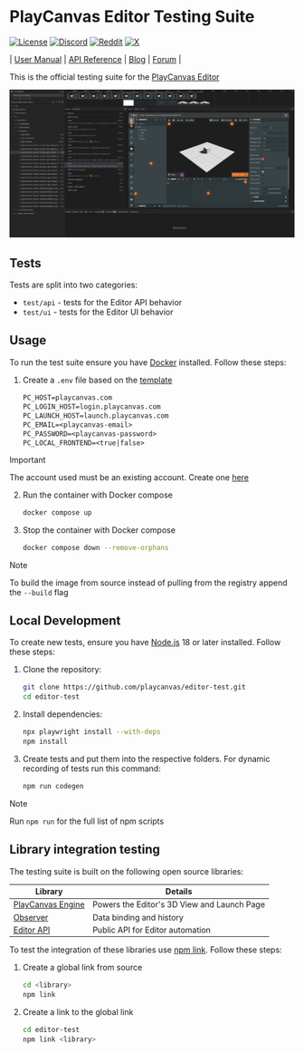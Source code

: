 # PlayCanvas Editor Testing Suite

[![License](https://img.shields.io/github/license/playcanvas/editor-test)](https://github.com/playcanvas/editor-test/blob/main/LICENSE)
[![Discord](https://img.shields.io/badge/Discord-5865F2?style=flat&logo=discord&logoColor=white&color=black)](https://discord.gg/RSaMRzg)
[![Reddit](https://img.shields.io/badge/Reddit-FF4500?style=flat&logo=reddit&logoColor=white&color=black)](https://www.reddit.com/r/PlayCanvas)
[![X](https://img.shields.io/badge/X-000000?style=flat&logo=x&logoColor=white&color=black)](https://x.com/intent/follow?screen_name=playcanvas)

| [User Manual](https://developer.playcanvas.com/user-manual/editor) | [API Reference](https://api.playcanvas.com/editor) | [Blog](https://blog.playcanvas.com) | [Forum](https://forum.playcanvas.com) |

This is the official testing suite for the [PlayCanvas Editor](https://playcanvas.com)

![Playwright](./images/playwright.png)

## Tests

Tests are split into two categories:

- `test/api` - tests for the Editor API behavior
- `test/ui` - tests for the Editor UI behavior

## Usage

To run the test suite ensure you have [Docker](https://www.docker.com/) installed. Follow these steps:

1. Create a `.env` file based on the [template](https://github.com/playcanvas/editor-test/blob/docs/.env.template)

    ```env
    PC_HOST=playcanvas.com
    PC_LOGIN_HOST=login.playcanvas.com
    PC_LAUNCH_HOST=launch.playcanvas.com
    PC_EMAIL=<playcanvas-email>
    PC_PASSWORD=<playcanvas-password>
    PC_LOCAL_FRONTEND=<true|false>
    ```

> [!IMPORTANT]
> The account used must be an existing account. Create one [here](https://login.playcanvas.com)

2. Run the container with Docker compose

    ```sh
    docker compose up
    ```

3. Stop the container with Docker compose

    ```sh
    docker compose down --remove-orphans
    ```

> [!NOTE]
> To build the image from source instead of pulling from the registry append the `--build` flag

## Local Development

To create new tests, ensure you have [Node.js](https://nodejs.org/) 18 or later installed. Follow these steps:

1. Clone the repository:

   ```sh
   git clone https://github.com/playcanvas/editor-test.git
   cd editor-test
   ```

2. Install dependencies:

   ```sh
   npx playwright install --with-deps
   npm install
   ```

3. Create tests and put them into the respective folders. For dynamic recording of tests run this command:

    ```sh
    npm run codegen
    ```

> [!NOTE]
> Run `npm run` for the full list of npm scripts

## Library integration testing

The testing suite is built on the following open source libraries:

| Library                                                       | Details                                     |
| ------------------------------------------------------------- | ------------------------------------------- |
| [PlayCanvas Engine](https://github.com/playcanvas/engine)     | Powers the Editor's 3D View and Launch Page |
| [Observer](https://github.com/playcanvas/playcanvas-observer) | Data binding and history                    |
| [Editor API](https://github.com/playcanvas/editor-api)        | Public API for Editor automation            |

To test the integration of these libraries use [npm link](https://docs.npmjs.com/cli/v9/commands/npm-link). Follow these steps:

1. Create a global link from source

    ```sh
    cd <library>
    npm link
    ```

2. Create a link to the global link

    ```sh
    cd editor-test
    npm link <library>
    ```
